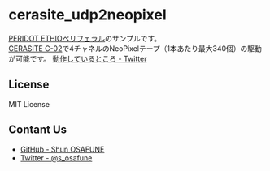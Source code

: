 # cerasite_udp2neopixel
 
[PERIDOT ETHIOペリフェラル](https://github.com/osafune/peridot_peripherals/tree/master/ip/peridot_ethio)のサンプルです。  
[CERASITE C-02](https://osafune.github.io/cerasite.html)で4チャネルのNeoPixelテープ（1本あたり最大340個）の駆動が可能です。 
[動作しているところ - Twitter](https://twitter.com/s_osafune/status/1580211928701755392)

## License
MIT License

## Contant Us
- [GitHub - Shun OSAFUNE](https://github.com/osafune)
- [Twitter - @s_osafune](https://twitter.com/s_osafune)
